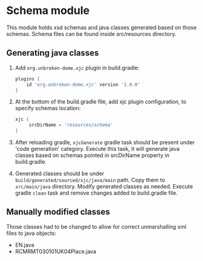 # Schema module

This module holds xsd schemas and java classes generated based on those schemas.
Schema files can be found inside src/resources directory.

## Generating java classes
1. Add `org.unbroken-dome.xjc` plugin in build.gradle:
    ```groovy
    plugins {
        id 'org.unbroken-dome.xjc' version '2.0.0'
    }
    ```
2. At the bottom of the build.gradle file, add xjc plugin configuration,
   to specify schemas location:
   ```groovy
   xjc {
        srcDirName = 'resources/schema'
   }
   ```
3. After reloading gradle, `xjcGenerate` gradle task should be present under
   'code generation' category. Execute this task, it will generate java classes
   based on schemas pointed in srcDirName property in build.gradle.
   
4. Generated classes should be under `build/generated/sourced/xjc/java/main` path.
   Copy them to `src/main/java` directory. Modify generated classes as needed.
   Execute gradle `clean` task and remove changes added to build.gradle file.
   
## Manually modified classes

Those classes had to be changed to allow for correct unmarshalling xml files to java objects:
- EN.java 
- RCMRMT030101UK04Place.java
